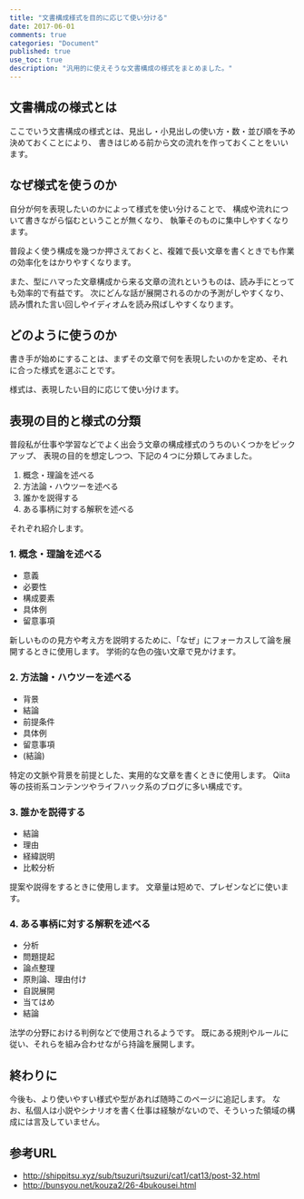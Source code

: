 ```yaml
---
title: "文書構成様式を目的に応じて使い分ける"
date: 2017-06-01
comments: true
categories: "Document"
published: true
use_toc: true
description: "汎用的に使えそうな文書構成の様式をまとめました。"
---
```


## 文書構成の様式とは

ここでいう文書構成の様式とは、見出し・小見出しの使い方・数・並び順を予め決めておくことにより、
書きはじめる前から文の流れを作っておくことをいいます。

## なぜ様式を使うのか

自分が何を表現したいのかによって様式を使い分けることで、
構成や流れについて書きながら悩むということが無くなり、
執筆そのものに集中しやすくなります。

普段よく使う構成を幾つか押さえておくと、複雑で長い文章を書くときでも作業の効率化をはかりやすくなります。

また、型にハマった文章構成から来る文章の流れというものは、読み手にとっても効率的で有益です。
次にどんな話が展開されるのかの予測がしやすくなり、読み慣れた言い回しやイディオムを読み飛ばしやすくなります。

## どのように使うのか

書き手が始めにすることは、まずその文章で何を表現したいのかを定め、それに合った様式を選ぶことです。

様式は、表現したい目的に応じて使い分けます。

## 表現の目的と様式の分類

普段私が仕事や学習などでよく出会う文章の構成様式のうちのいくつかをピックアップ、
表現の目的を想定しつつ、下記の４つに分類してみました。

1. 概念・理論を述べる
2. 方法論・ハウツーを述べる
3. 誰かを説得する
4. ある事柄に対する解釈を述べる

それぞれ紹介します。

### 1. 概念・理論を述べる

* 意義
* 必要性
* 構成要素
* 具体例
* 留意事項

新しいものの見方や考え方を説明するために、「なぜ」にフォーカスして論を展開するときに使用します。
学術的な色の強い文章で見かけます。

### 2. 方法論・ハウツーを述べる

* 背景
* 結論
* 前提条件
* 具体例
* 留意事項
* (結論)

特定の文脈や背景を前提とした、実用的な文章を書くときに使用します。
Qiita等の技術系コンテンツやライフハック系のブログに多い構成です。

### 3. 誰かを説得する

* 結論
* 理由
* 経緯説明
* 比較分析

提案や説得をするときに使用します。
文章量は短めで、プレゼンなどに使います。

### 4. ある事柄に対する解釈を述べる

* 分析
* 問題提起
* 論点整理
* 原則論、理由付け
* 自説展開
* 当てはめ
* 結論

法学の分野における判例などで使用されるようです。
既にある規則やルールに従い、それらを組み合わせながら持論を展開します。

## 終わりに

今後も、より使いやすい様式や型があれば随時このページに追記します。
なお、私個人は小説やシナリオを書く仕事は経験がないので、そういった領域の構成には言及していません。

## 参考URL

* <http://shippitsu.xyz/sub/tsuzuri/tsuzuri/cat1/cat13/post-32.html>
* <http://bunsyou.net/kouza2/26-4bukousei.html>
